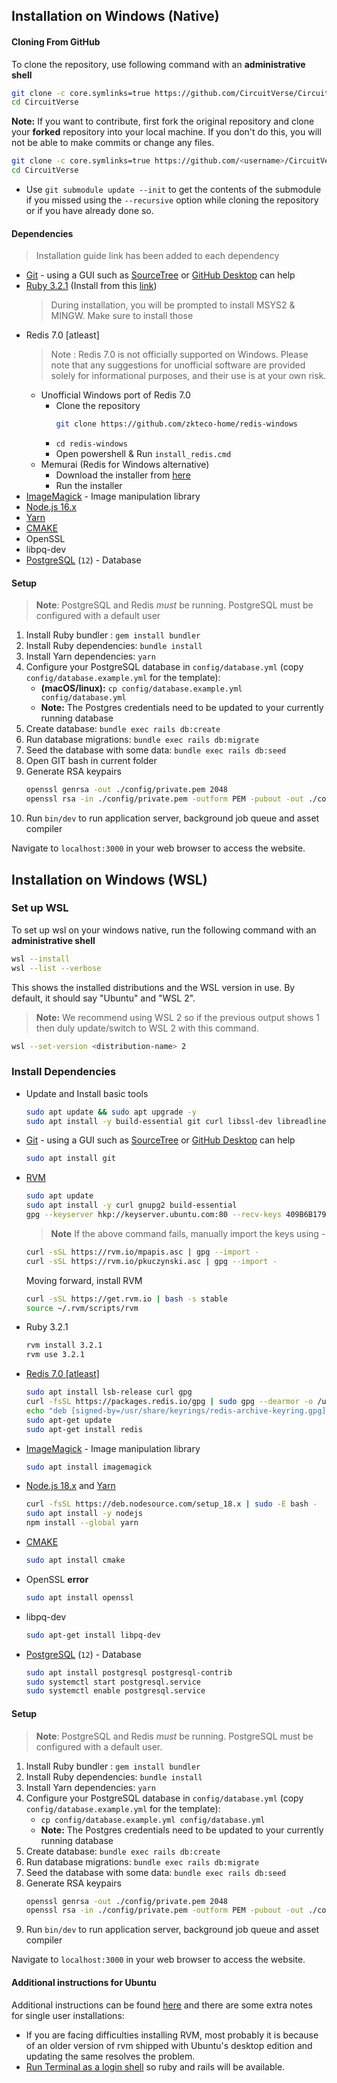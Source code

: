 ## Installation on Windows (Native)

#### Cloning From GitHub
To clone the repository, use following command with an **administrative shell**

```sh
git clone -c core.symlinks=true https://github.com/CircuitVerse/CircuitVerse.git --recursive
cd CircuitVerse
```

**Note:** If you want to contribute, first fork the original repository and clone your **forked** repository into your local machine. If you don't do this, you will not be able to make commits or change any files.
```sh
git clone -c core.symlinks=true https://github.com/<username>/CircuitVerse.git --recursive
cd CircuitVerse
```

- Use `git submodule update --init` to get the contents of the submodule if you missed using the `--recursive` option while cloning the repository or if you have already done so.

#### Dependencies
> Installation guide link has been added to each dependency
- [Git](https://git-scm.com/download/win) - using a GUI such as [SourceTree](https://www.sourcetreeapp.com/) or [GitHub Desktop](https://desktop.github.com/) can help
- [Ruby 3.2.1](https://www.ruby-lang.org/en/) (Install from this [link](https://github.com/oneclick/rubyinstaller2/releases/download/RubyInstaller-3.2.1-1/rubyinstaller-devkit-3.2.1-1-x64.exe))
    > During installation, you will be prompted to install MSYS2 & MINGW. Make sure to install those 
- Redis 7.0 [atleast]
    > Note : Redis 7.0 is not officially supported on Windows. Please note that any suggestions for unofficial software are provided solely for informational purposes, and their use is at your own risk.
    - Unofficial Windows port of Redis 7.0 
        - Clone the repository 
            ```bash
            git clone https://github.com/zkteco-home/redis-windows
            ```
        - `cd redis-windows`
        - Open powershell & Run `install_redis.cmd`
    - Memurai (Redis for Windows alternative)
        - Download the installer from [here](https://www.memurai.com/get-memurai)
        - Run the installer
- [ImageMagick](https://imagemagick.org/) - Image manipulation library
- [Node.js 16.x](https://nodejs.org/it/download)
- [Yarn](https://yarnpkg.com/getting-started/install)
- [CMAKE](https://cmake.org/install/)
- OpenSSL
- libpq-dev
- [PostgreSQL](https://www.postgresql.org/) (`12`) - Database


#### Setup
> **Note**: PostgreSQL and Redis *must* be running. PostgreSQL must be configured with a default user

1. Install Ruby bundler : `gem install bundler`
2. Install Ruby dependencies: `bundle install`
3. Install Yarn dependencies: `yarn`
4. Configure your PostgreSQL database in `config/database.yml` (copy `config/database.example.yml` for the template): 
     * **(macOS/linux):** `cp config/database.example.yml config/database.yml`
     * **Note:** The Postgres credentials need to be updated to your currently running database
5. Create database: `bundle exec rails db:create`
6. Run database migrations: `bundle exec rails db:migrate`
7. Seed the database with some data: `bundle exec rails db:seed`
8. Open GIT bash in current folder
9. Generate RSA keypairs
     ```bash
     openssl genrsa -out ./config/private.pem 2048
     openssl rsa -in ./config/private.pem -outform PEM -pubout -out ./config/public.pem
     ```
10. Run `bin/dev` to run application server, background job queue and asset compiler

Navigate to `localhost:3000` in your web browser to access the website.

## Installation on Windows (WSL)

### Set up WSL

To set up wsl on your windows native, run the following command with an **administrative shell**

```sh
wsl --install
wsl --list --verbose
```
This shows the installed distributions and the WSL version in use. By default, it should say "Ubuntu" and "WSL 2".

>**Note:** We recommend using WSL 2 so if the previous output shows 1 then duly update/switch to WSL 2 with this command.
```sh
wsl --set-version <distribution-name> 2
```
### Install Dependencies
- Update and Install basic tools

    ```bash
    sudo apt update && sudo apt upgrade -y
    sudo apt install -y build-essential git curl libssl-dev libreadline-dev zlib1g-dev libsqlite3-dev
    ```
- [Git](https://git-scm.com/) - using a GUI such as [SourceTree](https://www.sourcetreeapp.com/) or [GitHub Desktop](https://desktop.github.com/) can help
     ```bash
     sudo apt install git
     ```
- [RVM](https://rvm.io/rvm/install) 
     ```bash
     sudo apt update
     sudo apt install -y curl gnupg2 build-essential
     gpg --keyserver hkp://keyserver.ubuntu.com:80 --recv-keys 409B6B1796C275462A1703113804BB82D39DC0E3 7D2BAF1CF37B13E2069D6956105BD0E739499BDB
     ```
     >**Note** If the above command fails, manually import the keys using -
     ```bash
     curl -sSL https://rvm.io/mpapis.asc | gpg --import -
     curl -sSL https://rvm.io/pkuczynski.asc | gpg --import -
     ```
     Moving forward, install RVM
     ```bash 
     curl -sSL https://get.rvm.io | bash -s stable
     source ~/.rvm/scripts/rvm
    ```
- Ruby 3.2.1
     ```bash
     rvm install 3.2.1
     rvm use 3.2.1
     ```
- [Redis 7.0 [atleast]](https://redis.io/docs/getting-started/installation/install-redis-on-linux/)
     ```bash
     sudo apt install lsb-release curl gpg
     curl -fsSL https://packages.redis.io/gpg | sudo gpg --dearmor -o /usr/share/keyrings/redis-archive-keyring.gpg
     echo "deb [signed-by=/usr/share/keyrings/redis-archive-keyring.gpg] https://packages.redis.io/deb $(lsb_release -cs) main" | sudo tee /etc/apt/sources.list.d/redis.list
     sudo apt-get update
     sudo apt-get install redis
     ```
- [ImageMagick](https://imagemagick.org/) - Image manipulation library
     ```bash
     sudo apt install imagemagick
     ```
- [Node.js 18.x](https://nodejs.org/it/download) and [Yarn](https://yarnpkg.com/getting-started/install)
     ```bash
     curl -fsSL https://deb.nodesource.com/setup_18.x | sudo -E bash -
     sudo apt install -y nodejs
     npm install --global yarn

     ```
- [CMAKE](https://cmake.org/install/)
     ```bash
     sudo apt install cmake
     ```
- OpenSSL **error**
     ```bash
     sudo apt install openssl
     ```
- libpq-dev
     ```bash
     sudo apt-get install libpq-dev
     ```
- [PostgreSQL](https://www.postgresql.org/) (`12`) - Database
     ```bash
     sudo apt install postgresql postgresql-contrib
     sudo systemctl start postgresql.service
     sudo systemctl enable postgresql.service
     ```
#### Setup
> **Note**: PostgreSQL and Redis *must* be running. PostgreSQL must be configured with a default user.

1. Install Ruby bundler : `gem install bundler`
2. Install Ruby dependencies: `bundle install`
3. Install Yarn dependencies: `yarn`
4. Configure your PostgreSQL database in `config/database.yml` (copy `config/database.example.yml` for the template): 
     * `cp config/database.example.yml config/database.yml`
     * **Note:** The Postgres credentials need to be updated to your currently running database
5. Create database: `bundle exec rails db:create`
6. Run database migrations: `bundle exec rails db:migrate`
7. Seed the database with some data: `bundle exec rails db:seed`
8. Generate RSA keypairs
     ```bash
     openssl genrsa -out ./config/private.pem 2048
     openssl rsa -in ./config/private.pem -outform PEM -pubout -out ./config/public.pem
     ```
9. Run `bin/dev` to run application server, background job queue and asset compiler

Navigate to `localhost:3000` in your web browser to access the website.

#### Additional instructions for Ubuntu
Additional instructions can be found [here](https://www.howtoforge.com/tutorial/ubuntu-ruby-on-rails/) and there are some extra notes for single user installations:
- If you are facing difficulties installing RVM, most probably it is because of an older version of rvm shipped with Ubuntu's desktop edition and updating the same resolves the problem.
- [Run Terminal as a login shell](https://rvm.io/integration/gnome-terminal/) so ruby and rails will be available.

